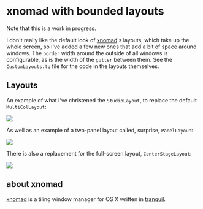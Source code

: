 xnomad with bounded layouts
===========================

Note that this is a work in progress.

I don't really like the default look of [xnomad](https://github.com/fjolnir/xnomad)'s layouts, which take up the whole screen, so I've added a few new ones that add a bit of space around windows. The `border` width around the outside of all windows is configurable, as is the width of the `gutter` between them. See the `CustomLayouts.tq` file for the code in the layouts themselves.

Layouts
-------

An example of what I've christened the `StudioLayout`, to replace the default `MultiColLayout`:

![](http://i.imgur.com/MpqBYEOl.png)

As well as an example of a two-panel layout called, surprise, `PanelLayout`:

![](http://i.imgur.com/W7r1j27l.png)

There is also a replacement for the full-screen layout, `CenterStageLayout`:

![](http://i.imgur.com/H5jMs3ql.png)

about xnomad
------------

[xnomad](https://github.com/fjolnir/xnomad) is a tiling window manager for OS X written in [tranquil](https://github.com/fjolnir/tranquil).